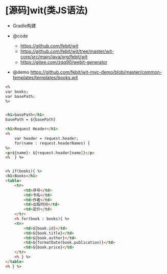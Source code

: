 # [源码]wit(类JS语法)

- Gradle构建
- @code 
	- https://github.com/febit/wit
	- https://github.com/febit/wit/tree/master/wit-core/src/main/java/org/febit/wit
	- https://gitee.com/zqq90/webit-generator

- @demo https://github.com/febit/wit-mvc-demo/blob/master/common-templates/templates/books.wit

```html
<% 
var books;
var basePath;
%>


<h1>basePath</h1>
basePath = ${basePath}

<h1>Request Header</h1>
<%
	var header = request.header;
	for(name : request.headerNames) {
%>
<p>${name}: ${request.header[name]}</p>
<%  } %>


<% if(books){ %>
<h1>Books</h1>
<table>
	<tr>
		<td>序号</td>
		<td>书名</td>
		<td>作者</td>
		<td>出版时间</td>
		<td>定价</td>
	</tr>
	<% for(book : books){ %>
	<tr>
		<td>${book.id}</td>
		<td>${book.title}</td>
		<td>${book.author}</td>
		<td>${formatDate(book.publication)}</td>
		<td>${book.price}</td>
	</tr>
	<% } %>
</table>
<% } %>
```